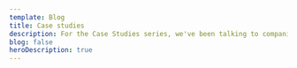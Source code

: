 ```yaml
---
template: Blog
title: Case studies
description: For the Case Studies series, we've been talking to companies using Nuxt to build their product. We'll explore their journey into the framework and its ecosystem, examine the variety of projects you can use Nuxt for, and consider the challenges they encountered and benefits they experienced.
blog: false
heroDescription: true
---
```


&nbsp;
